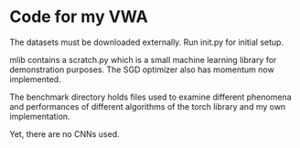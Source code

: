 # Code for my VWA
The datasets must be downloaded externally. Run init.py for initial setup.


mlib contains a scratch.py which is a small machine learning library for
demonstration purposes. The SGD optimizer also has momentum now implemented.


The benchmark directory holds files used to examine different phenomena
and performances of different algorithms of the torch library and my own
implementation.


Yet, there are no CNNs used.
